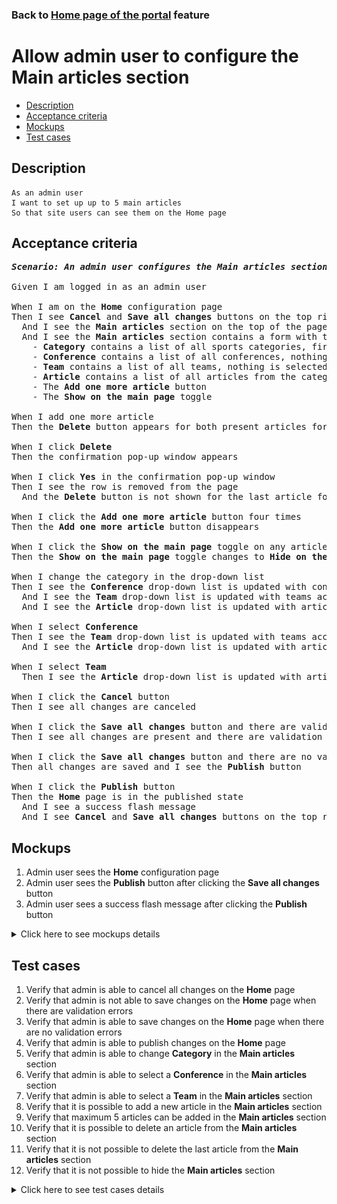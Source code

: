 ### Back to [Home page of the portal](../../) feature

# Allow admin user to configure the Main articles section

- [Description](#description)
- [Acceptance criteria](#acceptance-criteria)
- [Mockups](#mockups)
- [Test cases](#test-cases)

## Description

    As an admin user
    I want to set up up to 5 main articles
    So that site users can see them on the Home page

## Acceptance criteria

<pre>
<b><i>Scenario: An admin user configures the Main articles section on the Home page</i></b>

Given I am logged in as an admin user

When I am on the <b>Home</b> configuration page
Then I see <b>Cancel</b> and <b>Save all changes</b> buttons on the top right corner
  And I see the <b>Main articles</b> section on the top of the page
  And I see the <b>Main articles</b> section contains a form with the following fields:
    - <b>Category</b> contains a list of all sports categories, first category from the list is selected by default, is required
    - <b>Conference</b> contains a list of all conferences, nothing is selected by default
    - <b>Team</b> contains a list of all teams, nothing is selected by default
    - <b>Article</b> contains a list of all articles from the category, is required
    - The <b>Add one more article</b> button
    - The <b>Show on the main page</b> toggle

When I add one more article
Then the <b>Delete</b> button appears for both present articles forms

When I click <b>Delete</b>
Then the confirmation pop-up window appears

When I click <b>Yes</b> in the confirmation pop-up window
Then I see the row is removed from the page
  And the <b>Delete</b> button is not shown for the last article form

When I click the <b>Add one more article</b> button four times
Then the <b>Add one more article</b> button disappears

When I click the <b>Show on the main page</b> toggle on any article form
Then the <b>Show on the main page</b> toggle changes to <b>Hide on the main page</b>

When I change the category in the drop-down list
Then I see the <b>Conference</b> drop-down list is updated with conferences according to the selected category
  And I see the <b>Team</b> drop-down list is updated with teams according to the selected category
  And I see the <b>Article</b> drop-down list is updated with articles according to the selected category

When I select <b>Conference</b>
Then I see the <b>Team</b> drop-down list is updated with teams according to the selected conference 
  And I see the <b>Article</b> drop-down list is updated with articles according to the selected conference

When I select <b>Team</b>
  Then I see the <b>Article</b> drop-down list is updated with articles according to the selected team

When I click the <b>Cancel</b> button
Then I see all changes are canceled

When I click the <b>Save all changes</b> button and there are validation errors
Then I see all changes are present and there are validation errors highlighted

When I click the <b>Save all changes</b> button and there are no validation errors
Then all changes are saved and I see the <b>Publish</b> button

When I click the <b>Publish</b> button
Then the <b>Home</b> page is in the published state
  And I see a success flash message
  And I see <b>Cancel</b> and <b>Save all changes</b> buttons on the top right corner
</pre>

## Mockups

1. Admin user sees the <b>Home</b> configuration page
2. Admin user sees the <b>Publish</b> button after clicking the <b>Save all changes</b> button
3. Admin user sees a success flash message after clicking the <b>Publish</b> button

<details>
  <summary>Click here to see mockups details</summary>

**1. Admin user sees the Home configuration page:**

![Admin user sees the Home configuration page](/products/sports_hub_portal/web_application_features/home_page/images/home_configuration.png)

**2. Admin user sees the Publish button after clicking the Save all changes button:**

![Admin user sees the Publish button after clicking the Save all changes button](/products/sports_hub_portal/web_application_features/home_page/images/home_configuration_publish_button.png)

**3. Admin user sees a success flash message after clicking the Publish button:**

![Admin user sees a success flash message after clicking the Publish button](/products/sports_hub_portal/web_application_features/home_page/images/success_publish.png)

</details>

## Test cases

1. Verify that admin is able to cancel all changes on the <b>Home</b> page
2. Verify that admin is not able to save changes on the <b>Home</b> page when there are validation errors
3. Verify that admin is able to save changes on the <b>Home</b> page when there are no validation errors
4. Verify that admin is able to publish changes on the <b>Home</b> page
5. Verify that admin is able to change <b>Category</b> in the <b>Main articles</b> section
6. Verify that admin is able to select a <b>Conference</b> in the <b>Main articles</b> section
7. Verify that admin is able to select a <b>Team</b> in the <b>Main articles</b> section
8. Verify that it is possible to add a new article in the <b>Main articles</b> section
9. Verify that maximum 5 articles can be added in the <b>Main articles</b> section
10. Verify that it is possible to delete an article from the <b>Main articles</b> section
11. Verify that it is not possible to delete the last article from the <b>Main articles</b> section
12. Verify that it is not possible to hide the <b>Main articles</b> section

<details>
  <summary>Click here to see test cases details</summary>

### **#1. Verify that admin is able to cancel all changes on the Home page**

|Preconditions|Steps|Expected result
--------------|-----|----------
|- Log in with admin account</br>- Go to the <b>Home</b> configuration page</br>- There are some unpublished changes|1) Click <b>Cancel</b>|1) All changes are canceled|

### **#2. Verify that admin is not able to save changes on the Home page when there are validation errors**

|Preconditions|Steps|Expected result
--------------|-----|----------
|- Log in with admin account</br>- Go to the <b>Home</b> configuration page|1) Leave required fields empty</br>2) Click the <b>Save all changes</b> button|2) Error messages about empty required fields appear. All changes are present but not saved|

### **#3. Verify that admin is able to save changes on the Home page when there are no validation errors**

|Preconditions|Steps|Expected result
--------------|-----|----------
|- Log in with admin account</br>- Go to the <b>Home</b> configuration page|1) Fill in all required fields</br>2) Click the <b>Save all changes</b> button|2) All changes are saved. The <b>Publish</b> button appears|

### **#4. Verify that admin is able to publish changes on the Home page**

|Preconditions|Steps|Expected result
--------------|-----|----------
|- Log in with admin account</br>- Go to the <b>Home</b> configuration page</br>- Changes are saved|1) Click <b>Publish</b>|1) The <b>Home</b> page is in published state|

### **#5. Verify that admin is able to change Category in the Main articles section**

|Preconditions|Steps|Expected result
--------------|-----|----------
|- Log in with admin account</br>- Go to the <b>Home</b> configuration page|1) Change the sports category in the <b>Main articles</b> section</br>2) Check if the <b>Conference</b>, <b>Team</b>, and <b>Article</b> drop-down lists are updated|2) The <b>Conference</b>, <b>Team</b>, and <b>Article</b> drop-down lists are updated according to the selected category|

### **#6. Verify that admin is able to select a Conference in the Main articles section**

|Preconditions|Steps|Expected result
--------------|-----|----------
|- Log in with admin account</br>- Go to the <b>Home</b> configuration page</br>- <b>Category</b> is selected|1) In the <b>Main articles</b> section, select a <b>Conference</b></br>2) Check if <b>Team</b> and <b>Article</b> drop-down lists are updated|2) The <b>Team</b> and <b>Article</b> drop-down lists are updated according to the selected conference|

### **#7. Verify that admin is able to select a Team in the Main articles section**

|Preconditions|Steps|Expected result
--------------|-----|----------
|- Log in with admin account</br>- Go to the <b>Home</b> configuration page</br>- <b>Category</b> is selected</br>- <b>Conference</b> is selected|1) In the <b>Main articles</b> section, select a <b>Team</b></br>2) Check if <b>Article</b> drop-down list is updated|2) The <b>Article</b> drop-down list is updated according to the selected team|

### **#8. Verify that it is possible to add a new article in the Main articles section**

|Preconditions|Steps|Expected result
--------------|-----|----------
|- Log in with admin account</br>- Go to the <b>Home</b> configuration page > <b>Main articles</b> section|1) In the <b>Main articles</b> section, click <b>Add one more article </b>|1) Drop-down lists to save a new article appear (<b>Category</b> (required), <b>Conference</b>, <b>Team</b>, <b>Article</b> (required))|

### **#9. Verify that maximum 5 articles can be added in the Main articles section**

|Preconditions|Steps|Expected result
--------------|-----|----------
|- Log in with admin account</br>- Go to the <b>Home</b> configuration page > <b>Main articles</b> section</br>- There is 1 article|1) In the <b>Main articles</b> section, click <b>Add one more article </b></br>2) Repeat the first step 3 more times|2) Fields for 5 new articles appear. <b>Add one more article </b> is not shown|

### **#10. Verify that it is possible to delete an article from the Main articles section**

|Preconditions|Steps|Expected result
--------------|-----|----------
|- Log in with admin account</br>- Go to the <b>Home</b> configuration page > <b>Main articles</b> section</br>- There is more than one article|1) In the <b>Main articles</b> section, select any article, and then click <b>Delete</b></br>2) Click <b>Yes</b> in the confirmation pop-up window|2) The article form is deleted|

### **#11. Verify that it is not possible to delete the last article from the Main articles section**

|Preconditions|Steps|Expected result
--------------|-----|----------
|- Log in with admin account</br>- Go to the <b>Home</b> configuration page > <b>Main articles</b> section</br>- There are 2 articles|1) In the <b>Main articles</b> section, select any article, and then click <b>Delete</b></br>2) Click <b>Yes</b> in the confirmation pop-up window|2) The article form is deleted. The <b>Delete</b> button is not shown for the last article form|

### **#12. Verify that it is not possible to hide the Main articles section**

|Preconditions|Steps|Expected result
--------------|-----|----------
|- Log in with admin account</br>- Go to the <b>Home</b> configuration page > <b>Main articles</b> section|1) Examine the <b>Main articles</b> section|1) There is no <b>Show/Hide</b> toggle in the <b>Main articles</b> section, so it can’t be hidden for users|

</details>
